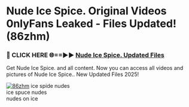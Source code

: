 # Nude Ice Spice. Original Videos 0nlyFans Leaked - Files Updated! (86zhm)

<h3>🔴 CLICK HERE 🌐==►► <a href="https://tinyurl.com/52m3yx9h" rel="nofollow">Nude Ice Spice. Updated Files</a></h3>

Get Nude Ice Spice. and all content. Now you can access all videos and pictures of Nude Ice Spice.. New Updated Files 2025!

[![86zhm](https://i.imgur.com/TnHtlc8.gif)](https://tinyurl.com/52m3yx9h)
ice spide nudes<br>
ice spuce nudes<br>
nudes on ice